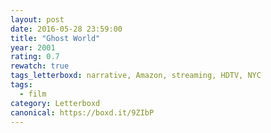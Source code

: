 ```yaml
---
layout: post 
date: 2016-05-28 23:59:00
title: "Ghost World"
year: 2001
rating: 0.7
rewatch: true
tags_letterboxd: narrative, Amazon, streaming, HDTV, NYC
tags:
  - film
category: Letterboxd
canonical: https://boxd.it/9ZIbP
---
```

